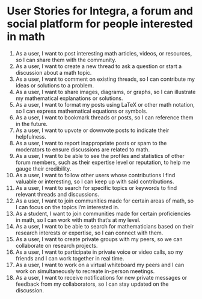 # User Stories for Integra, a forum and social platform for people interested in math

1. As a user, I want to post interesting math articles, videos, or resources, so I can share them with the community.
2. As a user, I want to create a new thread to ask a question or start a discussion about a math topic.
3. As a user, I want to comment on existing threads, so I can contribute my ideas or solutions to a problem.
4. As a user, I want to share images, diagrams, or graphs, so I can illustrate my mathematical explanations or solutions.
5. As a user, I want to format my posts using LaTeX or other math notation, so I can express mathematical equations or symbols.
6. As a user, I want to bookmark threads or posts, so I can reference them in the future.
7. As a user, I want to upvote or downvote posts to indicate their helpfulness.
8. As a user, I want to report inappropriate posts or spam to the moderators to ensure discussions are related to math.
9. As a user, I want to be able to see the profiles and statistics of other forum members, such as their expertise level or reputation, to help me gauge their credibility.
10. As a user, I want to follow other users whose contributions I find valuable or interesting, so I can keep up with said contributions.
11. As a user, I want to search for specific topics or keywords to find relevant threads and discussions.
12. As a user, I want to join communities made for certain areas of math, so I can focus on the topics I’m interested in.
13. As a student, I want to join communities made for certain proficiencies in math, so I can work with math that’s at my level.
14. As a user, I want to be able to search for mathematicians based on their research interests or expertise, so I can connect with them.
15. As a user, I want to create private groups with my peers, so we can collaborate on research projects.
16. As a user, I want to participate in private voice or video calls, so my friends and I can work together in real time.
17. As a user, I want to work on a virtual whiteboard my peers and I can work on simultaneously to recreate in-person meetings.
18. As a user, I want to receive notifications for new private messages or feedback from my collaborators, so I can stay updated on the discussion.